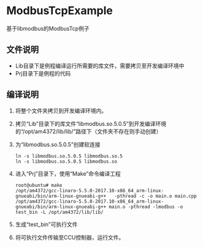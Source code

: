 # ModbusTcpExample
基于libmodbus的ModbusTcp例子



## 文件说明

- Lib目录下是例程编译运行所需要的库文件，需要拷贝至开发编译环境中
- Prj目录下是例程的代码



## 编译说明

1. 将整个文件夹拷贝到开发编译环境内。

2. 拷贝“Lib”目录下的库文件“libmodbus.so.5.0.5”到开发编译环境的“/opt/am4372/lib/lib/”路径下（文件夹不存在则手动创建）

3. 为“libmodbus.so.5.0.5”创建软连接

   ```sheell
   ln -s libmodbus.so.5.0.5 libmodbus.so.5
   ln -s libmodbus.so.5.0.5 libmodbus.so
   ```

4. 进入“Prj”目录下，使用“Make”命令编译工程

   ```shell
   root@ubuntu# make
   /opt/am4372/gcc-linaro-5.5.0-2017.10-x86_64_arm-linux-gnueabi/bin/arm-linux-gnueabi-g++   -pthread -c -o main.o main.cpp
   /opt/am4372/gcc-linaro-5.5.0-2017.10-x86_64_arm-linux-gnueabi/bin/arm-linux-gnueabi-g++ main.o -pthread -lmodbus -o test_bin -L /opt/am4372/lib/lib/
   ```

5. 生成“test_bin”可执行文件

6. 将可执行文件传输至CCU控制器，运行文件。
